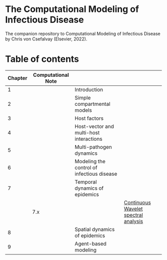 # The Computational Modeling of Infectious Disease

The companion repository to Computational Modeling of Infectious Disease by Chris von Csefalvay (Elsevier, 2022).


# Table of contents

| Chapter | Computational Note |                          |     |
|---	|---	|--------------------------------------------	| --- |
| 1 	|   	| Introduction                               	|     |
| 2 	|   	| Simple compartmental models                	|     |
| 3 	|   	| Host factors                               	|     |
| 4 	|   	| Host-vector and multi-host interactions    	|     |
| 5 	|   	| Multi-pathogen dynamics                    	|     |
| 6 	|   	| Modeling the control of infectious disease 	|     |
| 7 	|   	| Temporal dynamics of epidemics             	|     |
|   	| 7.x |    | [Continuous Wavelet spectral analysis](https://github.com/chrisvoncsefalvay/computational-infectious-disease/blob/main/ch07/cwt/Pertussis%20vs%20measles%20wavelet.ipynb)               	|
| 8 	|   	| Spatial dynamics of epidemics              	|
| 9 	|   	| Agent-based modeling                       	|
